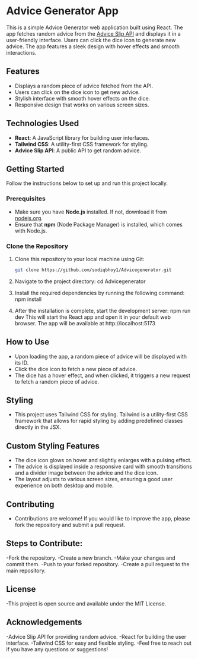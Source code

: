 # Advice Generator App

This is a simple Advice Generator web application built using React. The app fetches random advice from the [Advice Slip API](https://api.adviceslip.com/advice) and displays it in a user-friendly interface. Users can click the dice icon to generate new advice. The app features a sleek design with hover effects and smooth interactions.

## Features

- Displays a random piece of advice fetched from the API.
- Users can click on the dice icon to get new advice.
- Stylish interface with smooth hover effects on the dice.
- Responsive design that works on various screen sizes.

## Technologies Used

- **React**: A JavaScript library for building user interfaces.
- **Tailwind CSS**: A utility-first CSS framework for styling.
- **Advice Slip API**: A public API to get random advice.

## Getting Started

Follow the instructions below to set up and run this project locally.

### Prerequisites

- Make sure you have **Node.js** installed. If not, download it from [nodejs.org](https://nodejs.org/).
- Ensure that **npm** (Node Package Manager) is installed, which comes with Node.js.

### Clone the Repository

1. Clone this repository to your local machine using Git:

   
   ```bash
   git clone https://github.com/sodiqbhoy1/Advicegenerator.git

2. Navigate to the project directory:
	cd Advicegenerator

3. Install the required dependencies by running the following command:
	npm install

4. After the installation is complete, start the development server:
	npm run dev
This will start the React app and open it in your default web browser. The app will be available at http://localhost:5173

## How to Use
- Upon loading the app, a random piece of advice will be displayed with its ID.
- Click the dice icon to fetch a new piece of advice.
- The dice has a hover effect, and when clicked, it triggers a new request to fetch a random piece of advice.

## Styling
- This project uses Tailwind CSS for styling. Tailwind is a utility-first CSS framework that allows for rapid styling by adding predefined classes directly in the JSX.

## Custom Styling Features
- The dice icon glows on hover and slightly enlarges with a pulsing effect.
- The advice is displayed inside a responsive card with smooth transitions and a divider image between the advice and the dice icon.
- The layout adjusts to various screen sizes, ensuring a good user experience on both desktop and mobile.

## Contributing
- Contributions are welcome! If you would like to improve the app, please fork the repository and submit a pull request.

## Steps to Contribute:
-Fork the repository.
-Create a new branch.
-Make your changes and commit them.
-Push to your forked repository.
-Create a pull request to the main repository.

## License
-This project is open source and available under the MIT License.

## Acknowledgements
-Advice Slip API for providing random advice.
-React for building the user interface.
-Tailwind CSS for easy and flexible styling.
-Feel free to reach out if you have any questions or suggestions!